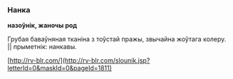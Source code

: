 ### Нанка
**назоўнік, жаночы род**

Грубая баваўняная тканіна з тоўстай пражы, звычайна жоўтага колеру. || прыметнік: нанкавы.

<a rel="author">[http://rv-blr.com/](http://rv-blr.com/slounik.jsp?letterId=0&maskId=0&pageId=1811)</a>
